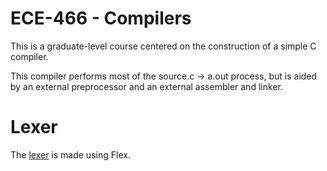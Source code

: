# ECE-466 - Compilers

This is a graduate-level course centered on the construction of a simple C compiler.

This compiler performs most of the source.c -> a.out process, but is aided by an external preprocessor and an external assembler and linker.

# Lexer
The [lexer](1-lexer/) is made using Flex. 


